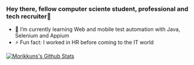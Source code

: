 ### Hey there, fellow computer sciente student, professional and tech recruiter👋

- 🌱 I’m currently learning Web and mobile test automation with Java, Selenium and Appium
- ⚡ Fun fact: I worked in HR before coming to the IT world

[![Morikkuns's Github Stats](https://github-readme-stats.vercel.app/api?username=morikkun)](https://github.com/anuraghazra/github-readme-stats)

<!--
**Morikkun/Morikkun** is a ✨ _special_ ✨ repository because its `README.md` (this file) appears on your GitHub profile.

- 🔭 I’m currently working on ...
- 🌱 I’m currently learning ...
- 👯 I’m looking to collaborate on ...
- 🤔 I’m looking for help with ...
- 💬 Ask me about ...
- 📫 How to reach me: ...
- 
- 
-->
                                                     
